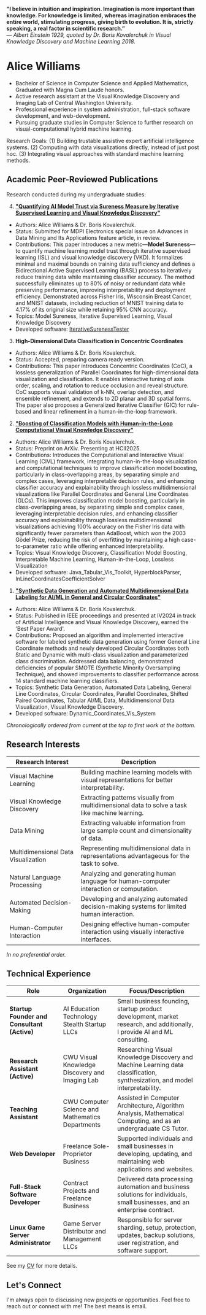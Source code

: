 **"I believe in intuition and inspiration. Imagination is more important than knowledge. For knowledge is limited, whereas imagination embraces the entire world, stimulating progress, giving birth to evolution. It is, strictly speaking, a real factor in scientific research.”**  
― _Albert Einstein 1929, quoted by Dr. Boris Kovalerchuk in Visual Knowledge Discovery and Machine Learning 2018._  

# Alice Williams

- Bachelor of Science in Computer Science and Applied Mathematics, Graduated with Magna Cum Laude honors.
- Active research assistant at the Visual Knowledge Discovery and Imaging Lab of Central Washington University.
- Professional experience in system administration, full-stack software development, and web-development.
- Pursuing graduate studies in Computer Science to further research on visual-computational hybrid machine learning.

Research Goals: (1) Building trustable assistive expert artificial intelligence systems. (2) Computing with data visualizations directly, instead of just post hoc. (3) Integrating visual approaches with standard machine learning methods.  

## Academic Peer-Reviewed Publications

Research conducted during my undergraduate studies:

4. **["Quantifying AI Model Trust via Sureness Measure by Iterative Supervised Learning and Visual Knowledge Discovery"](https://www.preprints.org/manuscript/202507.0586/v1)**
- Authors: Alice Williams & Dr. Boris Kovalerchuk.
- Status: Submitted for MDPI Electronics special issue on Advances in Data Mining and Its Applications feature article, in review.
- Contributions: This paper introduces a new metric—**Model Sureness**—to quantify machine learning model trust through iterative supervised learning (ISL) and visual knowledge discovery (VKD). It formalizes minimal and maximal bounds on training data sufficiency and defines a Bidirectional Active Supervised Learning (BASL) process to iteratively reduce training data while maintaining classifier accuracy. The method successfully eliminates up to 80% of noisy or redundant data while preserving performance, improving interpretability and deployment efficiency. Demonstrated across Fisher Iris, Wisconsin Breast Cancer, and MNIST datasets, including reduction of MNIST training data to 4.17% of its original size while retaining 95% CNN accuracy.
- Topics: Model Sureness, Iterative Supervised Learning, Visual Knowledge Discovery
- Developed software: [IterativeSurenessTester](https://github.com/CWU-VKD-LAB/IterativeSurenessTester)

3. **High-Dimensional Data Classification in Concentric Coordinates**
- Authors: Alice Williams & Dr. Boris Kovalerchuk.
- Status: Accepted, preparing camera ready version.
- Contributions: This paper introduces Concentric Coordinates (CoC), a lossless generalization of Parallel Coordinates for high-dimensional data visualization and classification. It enables interactive tuning of axis order, scaling, and rotation to reduce occlusion and reveal structure. CoC supports visual validation of k-NN, overlap detection, and ensemble refinement, and extends to 2D planar and 3D spatial forms. The paper also proposes a Generalized Iterative Classifier (GIC) for rule-based and linear refinement in a human-in-the-loop framework.

2. **["Boosting of Classification Models with Human-in-the-Loop Computational Visual Knowledge Discovery"](https://arxiv.org/abs/2502.07039)**
- Authors: Alice Williams & Dr. Boris Kovalerchuk.
- Status: Preprint on ArXiv. Presenting at HCII2025.
- Contributions: Introduces the Computational and Interactive Visual Learning (CIVL) framework, integrating human-in-the-loop visualization and computational techniques to improve classification model boosting, particularly in class-overlapping areas, by separating simple and complex cases, leveraging interpretable decision rules, and enhancing classifier accuracy and explainability through lossless multidimensional visualizations like Parallel Coordinates and General Line Coordinates (GLCs). This improves classification model boosting, particularly in class-overlapping areas, by separating simple and complex cases, leveraging interpretable decision rules, and enhancing classifier accuracy and explainability through lossless multidimensional visualizations achieving 100% accuracy on the Fisher Iris data with significantly fewer parameters than AdaBoost, which won the 2003 Gödel Prize, reducing the risk of overfitting by maintaining a high case-to-parameter ratio while offering enhanced interpretability.
- Topics: Visual Knowledge Discovery, Classification Model Boosting, Interpretable Machine Learning, Human-in-the-Loop, Lossless Visualization
- Developed software: Java_Tabular_Vis_Toolkit, HyperblockParser, InLineCoordinatesCoefficientSolver

1. **["Synthetic Data Generation and Automated Multidimensional Data Labeling for AI/ML in General and Circular Coordinates"](https://arxiv.org/abs/2409.02079)**
- Authors: Alice Williams & Dr. Boris Kovalerchuk.
- Status: Published in IEEE proceedings and presented at IV2024 in track of Artificial Intelligence and Visual Knowledge Discovery, earned the 'Best Paper Award'.
- Contributions: Proposed an algorithm and implemented interactive software for labeled synthetic data generation using former General Line Coordinate methods and newly developed Circular Coordinates both Static and Dynamic with multi-class visualization and parameterized class discrimination. Addressed data balancing, demonstrated deficiencies of popular SMOTE (Synthetic Minority Oversampling Technique), and showed improvements to classifier performance across 14 standard machine learning classifiers.
- Topics: Synthetic Data Generation, Automated Data Labeling, General Line Coordinates, Circular Coordinates, Parallel Coordinates, Shifted Paired Coordinates, Tabular AI/ML Data, Multidimensional Data Visualization, Visual Knowledge Discovery.
- Developed software: Dynamic_Coordinates_Vis_System

_Chronologically ordered from current at the top to first work at the bottom._

## Research Interests

| Research Interest                     | Description                                                                                    |
|---------------------------------------|------------------------------------------------------------------------------------------------|
| Visual Machine Learning               | Building machine learning models with visual representations for better interpretability.      |
| Visual Knowledge Discovery            | Extracting patterns visually from multidimensional data to solve a task like machine learning. |
| Data Mining                           | Extracting valuable information from large sample count and dimensionality of data.            |
| Multidimensional Data Visualization   | Representing multidimensional data in representations advantageous for the task to solve.      |
| Natural Language Processing           | Analyzing and generating human language for human-computer interaction or computation.         |
| Automated Decision-Making             | Developing and analyzing automated decision-making systems for limited human interaction.      |
| Human-Computer Interaction            | Designing effective human-computer interaction using visually interactive interfaces.          |

_In no preferential order._

## Technical Experience

| Role                                         | Organization                                     | Focus/Description                                                                                                             |
|----------------------------------------------|--------------------------------------------------|-------------------------------------------------------------------------------------------------------------------------------|
| **Startup Founder and Consultant (Active)**  | AI Education Technology Stealth Startup LLCs     | Small business founding, startup product development, market research, and additionally, I provide AI and ML consulting.      |
| **Research Assistant (Active)**              | CWU Visual Knowledge Discovery and Imaging Lab   | Researching Visual Knowledge Discovery and Machine Learning data classification, synthesization, and model interpretability.  |
| **Teaching Assistant**                       | CWU Computer Science and Mathematics Departments | Assisted in Computer Architecture, Algorithm Analysis, Mathematical Computing, and as an undergraduate CS Tutor.              |
| **Web Developer**                            | Freelance Sole-Proprietor Business               | Supported individuals and small businesses in developing, updating, and maintaining web applications and websites.            | 
| **Full-Stack Software Developer**            | Contract Projects and Freelance Business         | Delivered data processing automation and business solutions for individuals, small businesses, and an enterprise contract.    |
| **Linux Game Server Administrator**          | Game Server Distributor and Management LLCs      | Responsible for server sharding, setup, protection, updates, backup solutions, user registration, and software support.       |

See my [CV](https://avaavarai.github.io/Avarai_CV/) for more details.

## Let's Connect

I'm always open to discussing new projects or opportunities. Feel free to reach out or connect with me! The best means is email.
